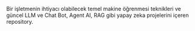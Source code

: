 Bir işletmenin ihtiyacı olabilecek temel makine öğrenmesi teknikleri ve güncel LLM ve Chat Bot, Agent AI, RAG gibi yapay zeka projelerini içeren repository. 
